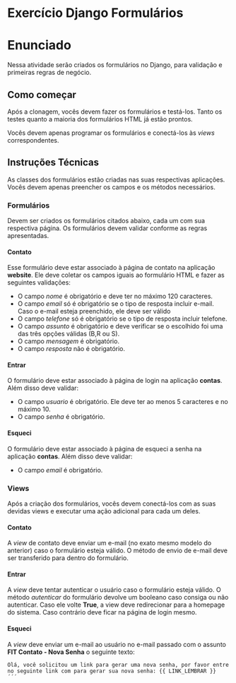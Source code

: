 # Exercício Django Formulários

# Enunciado
Nessa atividade serão criados os formulários no Django, para validação e primeiras regras de negócio.

## Como começar
Após a clonagem, vocês devem fazer os formulários e testá-los. Tanto os testes quanto a maioria dos formulários HTML já estão prontos.

Vocês devem apenas programar os formulários e conectá-los às _views_ correspondentes.

## Instruções Técnicas

As classes dos formulários estão criadas nas suas respectivas aplicações. Vocês devem apenas preencher os campos e os métodos necessários.

### Formulários

Devem ser criados os formulários citados abaixo, cada um com sua respectiva página. Os formulários devem validar conforme as regras apresentadas.

#### Contato

Esse formulário deve estar associado à página de contato na aplicação **website**. Ele deve coletar os campos iguais ao formulário HTML e fazer as seguintes validações:
 
 - O campo _nome_ é obrigatório e deve ter no máximo 120 caracteres.
 - O campo _email_ só é obrigatório se o tipo de resposta incluir e-mail. Caso o e-mail esteja preenchido, ele deve ser válido
 - O campo _telefone_ só é obrigatório se o tipo de resposta incluir telefone.
 - O campo _assunto_ é obrigatório e deve verificar se o escolhido foi uma das três opções válidas (B,R ou S).
 - O campo _mensagem_ é obrigatório.
 - O campo _resposta_ não é obrigatório.


#### Entrar
O formulário deve estar associado à página de login na aplicação **contas**. Além disso deve validar:
 
 - O campo _usuario_ é obrigatório. Ele deve ter ao menos 5 caracteres e no máximo 10.
 - O campo _senha_ é obrigatório.

#### Esqueci
O formulário deve estar associado à página de esqueci a senha na aplicação **contas**. Além disso deve validar:
 
 - O campo _email_ é obrigatório.

### Views

Após a criação dos formulários, vocês devem conectá-los com as suas devidas views e executar uma ação adicional para cada um deles.

#### Contato

A _view_ de contato deve enviar um e-mail (no exato mesmo modelo do anterior) caso o formulário esteja válido. O método de envio de e-mail deve ser transferido para dentro do formulário.

#### Entrar

A _view_ deve tentar autenticar o usuário caso o formulário esteja válido. O método *autenticar* do formulário devolve um booleano caso consiga ou não autenticar. Caso ele volte **True**, a view deve redirecionar para a homepage do sistema. Caso contrário deve ficar na página de login mesmo.

#### Esqueci

A _view_ deve enviar um e-mail ao usuário no e-mail passado com o assunto **FIT Contato - Nova Senha** o seguinte texto:

```
Olá, você solicitou um link para gerar uma nova senha, por favor entre no seguinte link com para gerar sua nova senha: {{ LINK_LEMBRAR }}
´´´